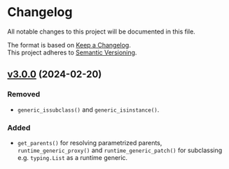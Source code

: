 # Changelog

All notable changes to this project will be documented in this file.

The format is based on [Keep a Changelog](http://keepachangelog.com/en/1.0.0/).<br/>
This project adheres to [Semantic Versioning](http://semver.org/spec/v2.0.0.html).

<!-- insertion marker -->

## [v3.0.0](https://github.com/bswck/runtime_generics/tree/v3.0.0) (2024-02-20)

### Removed
-  `generic_issubclass()` and `generic_isinstance()`.

### Added

- `get_parents()` for resolving parametrized parents, `runtime_generic_proxy()` and `runtime_generic_patch()` for subclassing e.g. `typing.List` as a runtime generic.

